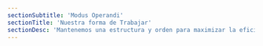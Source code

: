 ```yaml
---
sectionSubtitle: 'Modus Operandi'
sectionTitle: 'Nuestra forma de Trabajar'
sectionDesc: 'Mantenemos una estructura y orden para maximizar la eficiencia. Obras de calidad en tiempo record.'
---
```

